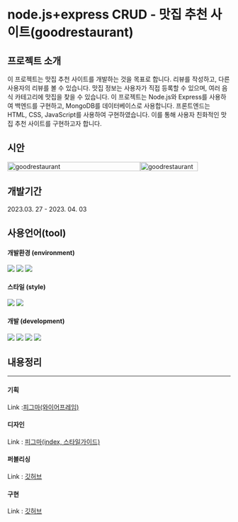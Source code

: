 # node.js+express CRUD - 맛집 추천 사이트(goodrestaurant)



## 프로젝트 소개

이 프로젝트는 맛집 추천 사이트를 개발하는 것을 목표로 합니다. 리뷰를 작성하고, 다른 사용자의 리뷰를 볼 수 있습니다. 맛집 정보는 사용자가 직접 등록할 수 있으며, 여러 음식 카테고리에 맛집을 찾을 수 있습니다. 이 프로젝트는 Node.js와 Express를 사용하여 백엔드를 구현하고, MongoDB를 데이터베이스로 사용합니다. 프론트엔드는 HTML, CSS, JavaScript를 사용하여 구현하였습니다. 이를 통해 사용자 친화적인 맛집 추천 사이트를 구현하고자 합니다.

## 시안

<div style="display:flex">
  <img src="https://img1.daumcdn.net/thumb/R1280x0/?scode=mtistory2&fname=https%3A%2F%2Fblog.kakaocdn.net%2Fdn%2FdePdAL%2Fbtr7OPxEx7N%2FQ7cUHwUvZ3rh1CHhOskcm0%2Fimg.png" width="300px" height="30%" title="메인시안" alt="goodrestaurant">
  <img src="https://img1.daumcdn.net/thumb/R1280x0/?scode=mtistory2&fname=https%3A%2F%2Fblog.kakaocdn.net%2Fdn%2FbZDFAI%2Fbtr7MUlUXvy%2FOqqB2Kw72dbEFc91eJZd2K%2Fimg.png" width="130px" height="30%" title="반응형시안" alt="goodrestaurant">
</div>

## 개발기간

2023.03. 27 - 2023. 04. 03

## 사용언어(tool)

#### 개발환경 (environment)

<img src="https://img.shields.io/badge/visual studio code-007ACC?style=for-the-badge&logo=visual studio code&logoColor=white">
<img src="https://img.shields.io/badge/github-181717?style=for-the-badge&logo=github&logoColor=white">
<img src="https://img.shields.io/badge/git-F05032?style=for-the-badge&logo=git&logoColor=white">

#### 스타일 (style)

<img src="https://img.shields.io/badge/html5-E34F26?style=for-the-badge&logo=html5&logoColor=white">
 <img src="https://img.shields.io/badge/css-1572B6?style=for-the-badge&logo=css3&logoColor=white">

#### 개발 (development)

<img src="https://img.shields.io/badge/javascript-F7DF1E?style=for-the-badge&logo=javascript&logoColor=black">
<img src="https://img.shields.io/badge/node.js-339933?style=for-the-badge&logo=Node.js&logoColor=white">
<img src="https://img.shields.io/badge/mongoDB-47A248?style=for-the-badge&logo=MongoDB&logoColor=white">
<img src="https://img.shields.io/badge/express-000000?style=for-the-badge&logo=express&logoColor=white">

## 내용정리

---

#### 기획

Link :[피그마(와이어프레임)](https://www.figma.com/file/W42Cb9WC8BdGCTiYGUqS7U/%ED%8D%BC%ED%94%8C%EB%8F%85?node-id=0%3A1&t=t6eYg1JD7YOzNcmC-1)

#### 디자인

Link : [피그마(index, 스타일가이드)](https://www.figma.com/file/Xx41gDnnYUhInRNnO3GZpa/%EC%84%9C%ED%83%9C%EA%B7%9C_%ED%8D%BC%ED%94%8C%EB%8F%8501?node-id=0%3A1&t=6TxV06T3aFDbhlBi-1)

#### 퍼블리싱

Link : [깃허브](https://github.com/seotk/project3)

#### 구현

Link : [깃허브](https://github.com/seotk/project3)

<!-- |index 페이지|소개 페이지|
|:------:|:------:|
|테스트1|테스트2|
|구독페이지_1|구독페이지_2|
|테스트1|테스트2|
|구독페이지_3|결제 페이지|
|테스트1|테스트2| -->
